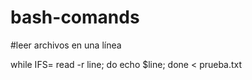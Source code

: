 # bash-comands


#leer archivos en una línea

while IFS= read -r line; do echo $line; done < prueba.txt
